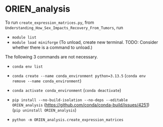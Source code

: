 # ORIEN_analysis

To run `create_expression_matrices.py`, from `Understanding_How_Sex_Impacts_Recovery_From_Tumors`, run
- `module list`
- `module load miniforge` (To unload, create new terminal. TODO: Consider whether there is a command to unload.)

The following 3 commands are not necessary.
- `conda env list`
- `conda create --name conda_environment python=3.13.5` (`conda env remove --name conda_environment`)
- `conda activate conda_environment` (`conda deactivate`)

- `pip install --no-build-isolation --no-deps --editable ORIEN_analysis` (https://github.com/conda/conda-build/issues/4251) (`pip uninstall ORIEN_analysis`)
- `python -m ORIEN_analysis.create_expression_matrices`